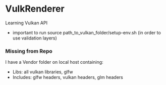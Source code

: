 # VulkRenderer
Learning Vulkan API
- important to run source path_to_vulkan_folder/setup-env.sh (in order to use validation layers)
### Missing from Repo
I have a Vendor folder on local host containing:
- Libs: all vulkan libraries, glfw
- Includes: glfw headers, vulkan headers, glm headers
